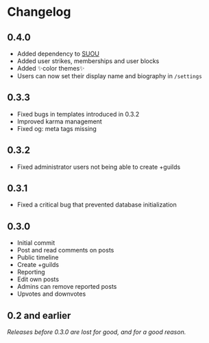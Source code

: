 # Changelog

## 0.4.0

- Added dependency to [SUOU](https://github.com/sakuragasaki46/suou)
- Added user strikes, memberships and user blocks
- Added ✨color themes✨
- Users can now set their display name and biography in `/settings`

## 0.3.3

- Fixed bugs in templates introduced in 0.3.2
- Improved karma management
- Fixed og: meta tags missing 

## 0.3.2

- Fixed administrator users not being able to create +guilds

## 0.3.1

- Fixed a critical bug that prevented database initialization

## 0.3.0

- Initial commit
- Post and read comments on posts
- Public timeline
- Create +guilds
- Reporting
- Edit own posts
- Admins can remove reported posts
- Upvotes and downvotes

## 0.2 and earlier

*Releases before 0.3.0 are lost for good, and for a good reason.*

